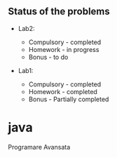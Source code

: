 ## Status of the problems

- Lab2:
    - Compulsory - completed
    - Homework - in progress
    - Bonus - to do

- Lab1:
    - Compulsory - completed
    - Homework - completed
    - Bonus - Partially completed



# java
Programare Avansata
